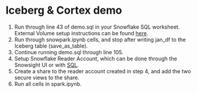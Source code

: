 # Iceberg & Cortex demo

1. Run through line 43 of demo.sql in your Snowflake SQL worksheet. External Volume setup instructions can be found [here](https://docs.snowflake.com/en/user-guide/tables-iceberg-configure-external-volume#configure-an-external-volume-for-amazon-s3).
2. Run through snowpark.ipynb cells, and stop after writing jan_df to the Iceberg table (save_as_table).
3. Continue running demo.sql through line 105.
4. Setup Snowflake Reader Account, which can be done through the Snowsight UI or with [SQL](https://docs.snowflake.com/en/user-guide/data-sharing-reader-create#ddl-for-reader-accounts).
5. Create a share to the reader account created in step 4, and add the two secure views to the share.
6. Run all cells in spark.ipynb.
